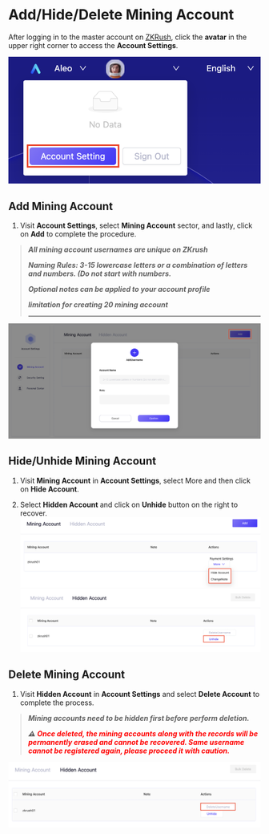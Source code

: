 # Add/Hide/Delete Mining Account

After logging in to the master account on [ZKRush](https://pool.zkrush.com), click the **avatar** in the upper right corner to access the **Account Settings**.

![alt enter_account_setting](../_media/enter_account_setting.png ':size=50%')



## Add Mining Account

1. Visit **Account Settings**, select **Mining Account** sector, and lastly, click on **Add** to complete the procedure.

> ***All mining account usernames are unique on ZKrush***
>
> ***Naming Rules: 3-15 lowercase letters or a combination of letters and numbers. (Do not start with numbers.***
>
> ***Optional notes can be applied to your account profile***
>
> ***limitation for creating 20 mining account***
>
> *** ***

![alt add_miner_account](../_media/add_miner_account.png ':size=80%')



## Hide/Unhide Mining Account

1. Visit **Mining Account** in **Account Settings**, select More and then click on **Hide Account**.

2. Select **Hidden Account** and click on **Unhide** button on the right to recover.![alt hide_miner_account](../_media/hide_miner_account.png ':size=80%')
![alt recover_hide_miner_account](../_media/recover_hide_miner_account.png ':size=80%')



## Delete Mining Account

1. Visit **Hidden Account** in **Account Settings** and select **Delete Account** to complete the process.

> ***Mining accounts need to be hidden first before perform deletion.***
>
> ***⚠️ <font color=red>Once deleted, the mining accounts along with the records will be permanently erased and cannot be recovered. Same username cannot be registered again, please proceed it with caution.</font>***

![alt delete_miner_account](../_media/delete_miner_account.png ':size=80%')
